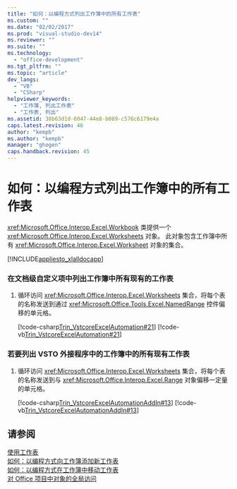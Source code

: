 ```yaml
---
title: "如何：以编程方式列出工作簿中的所有工作表"
ms.custom: ""
ms.date: "02/02/2017"
ms.prod: "visual-studio-dev14"
ms.reviewer: ""
ms.suite: ""
ms.technology: 
  - "office-development"
ms.tgt_pltfrm: ""
ms.topic: "article"
dev_langs: 
  - "VB"
  - "CSharp"
helpviewer_keywords: 
  - "工作簿, 列出工作表"
  - "工作表, 列出"
ms.assetid: 38b63d1d-6047-44e8-b089-c576c6179e4a
caps.latest.revision: 46
author: "kempb"
ms.author: "kempb"
manager: "ghogen"
caps.handback.revision: 45
---
```

# 如何：以编程方式列出工作簿中的所有工作表
  <xref:Microsoft.Office.Interop.Excel.Workbook> 类提供一个 <xref:Microsoft.Office.Interop.Excel.Worksheets> 对象。  此对象包含工作簿中所有 <xref:Microsoft.Office.Interop.Excel.Worksheet> 对象的集合。  
  
 [!INCLUDE[appliesto_xlalldocapp](../vsto/includes/appliesto-xlalldocapp-md.md)]  
  
### 在文档级自定义项中列出工作簿中所有现有的工作表  
  
1.  循环访问 <xref:Microsoft.Office.Interop.Excel.Worksheets> 集合，将每个表的名称发送到通过 <xref:Microsoft.Office.Tools.Excel.NamedRange> 控件偏移的单元格。  
  
     [!code-csharp[Trin_VstcoreExcelAutomation#21](../snippets/csharp/VS_Snippets_OfficeSP/Trin_VstcoreExcelAutomation/CS/Sheet1.cs#21)]
     [!code-vb[Trin_VstcoreExcelAutomation#21](../snippets/visualbasic/VS_Snippets_OfficeSP/Trin_VstcoreExcelAutomation/VB/Sheet1.vb#21)]  
  
### 若要列出 VSTO 外接程序中的工作簿中的所有现有工作表  
  
1.  循环访问 <xref:Microsoft.Office.Interop.Excel.Worksheets> 集合，将每个表的名称发送到与 <xref:Microsoft.Office.Interop.Excel.Range> 对象偏移一定量的单元格。  
  
     [!code-csharp[Trin_VstcoreExcelAutomationAddIn#13](../snippets/csharp/VS_Snippets_OfficeSP/Trin_VstcoreExcelAutomationAddIn/CS/ThisAddIn.cs#13)]
     [!code-vb[Trin_VstcoreExcelAutomationAddIn#13](../snippets/visualbasic/VS_Snippets_OfficeSP/Trin_VstcoreExcelAutomationAddIn/VB/ThisAddIn.vb#13)]  
  
## 请参阅  
 [使用工作表](../vsto/working-with-worksheets.md)   
 [如何：以编程方式向工作簿添加新工作表](../vsto/how-to-programmatically-add-new-worksheets-to-workbooks.md)   
 [如何：以编程方式在工作簿中移动工作表](../vsto/how-to-programmatically-move-worksheets-within-workbooks.md)   
 [对 Office 项目中对象的全局访问](../vsto/global-access-to-objects-in-office-projects.md)  
  
  